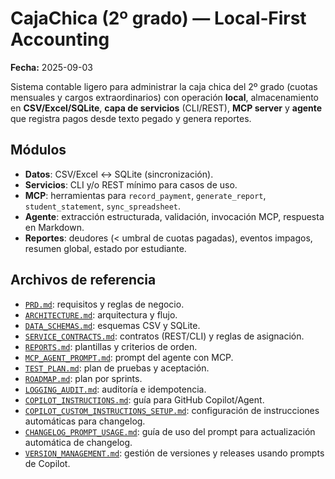 # CajaChica (2º grado) — Local‑First Accounting

**Fecha:** 2025-09-03

Sistema contable ligero para administrar la caja chica del 2º grado (cuotas mensuales y cargos extraordinarios) con operación **local**, almacenamiento en **CSV/Excel/SQLite**, **capa de servicios** (CLI/REST), **MCP server** y **agente** que registra pagos desde texto pegado y genera reportes.

## Módulos
- **Datos**: CSV/Excel ↔ SQLite (sincronización).
- **Servicios**: CLI y/o REST mínimo para casos de uso.
- **MCP**: herramientas para `record_payment`, `generate_report`, `student_statement`, `sync_spreadsheet`.
- **Agente**: extracción estructurada, validación, invocación MCP, respuesta en Markdown.
- **Reportes**: deudores (< umbral de cuotas pagadas), eventos impagos, resumen global, estado por estudiante.

## Archivos de referencia
- [`PRD.md`](./PRD.md): requisitos y reglas de negocio.
- [`ARCHITECTURE.md`](./ARCHITECTURE.md): arquitectura y flujo.
- [`DATA_SCHEMAS.md`](./DATA_SCHEMAS.md): esquemas CSV y SQLite.
- [`SERVICE_CONTRACTS.md`](./SERVICE_CONTRACTS.md): contratos (REST/CLI) y reglas de asignación.
- [`REPORTS.md`](./REPORTS.md): plantillas y criterios de orden.
- [`MCP_AGENT_PROMPT.md`](./MCP_AGENT_PROMPT.md): prompt del agente con MCP.
- [`TEST_PLAN.md`](./TEST_PLAN.md): plan de pruebas y aceptación.
- [`ROADMAP.md`](./ROADMAP.md): plan por sprints.
- [`LOGGING_AUDIT.md`](./LOGGING_AUDIT.md): auditoría e idempotencia.
- [`COPILOT_INSTRUCTIONS.md`](./COPILOT_INSTRUCTIONS.md): guía para GitHub Copilot/Agent.
- [`COPILOT_CUSTOM_INSTRUCTIONS_SETUP.md`](./.github/COPILOT_CUSTOM_INSTRUCTIONS_SETUP.md): configuración de instrucciones automáticas para changelog.
- [`CHANGELOG_PROMPT_USAGE.md`](./.github/CHANGELOG_PROMPT_USAGE.md): guía de uso del prompt para actualización automática de changelog.
- [`VERSION_MANAGEMENT.md`](./.github/VERSION_MANAGEMENT.md): gestión de versiones y releases usando prompts de Copilot.
